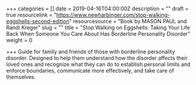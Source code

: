 +++
categories = []
date = 2019-04-16T04:00:00Z
description = ""
draft = true
resourcelink = "https://www.newharbinger.com/stop-walking-eggshells-second-edition"
resourcesource = "Book by MASON PAUL and Randi Kreger"
slug = ""
title = "Stop Walking on Eggshells: Taking Your Life Back When Someone You Care About Has Borderline Personality Disorder"
weight = 0

+++
Guide for family and friends of those with borderline personality disorder. Designed to help them understand how the disorder affects their loved ones and recognize what they can do to establish personal limits and enforce boundaries, communicate more effectively, and take care of themselves.